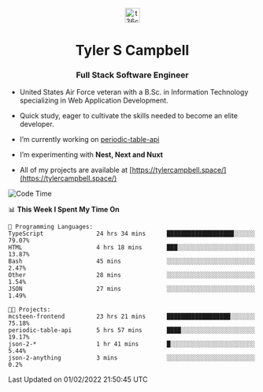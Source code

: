 <p align="center">
<a href="https://www.linkedin.com/in/t36campbell" target="blank"><img align="center" src="https://ik.imagekit.io/t36campbell/Portfolio/linkedin.png.original_m8bbGgPh6.png" alt="t36campbell" height="30" width="30" /></a>
</p>
<h1 align="center">Tyler S Campbell</h1>
<h3 align="center">Full Stack Software Engineer</h3>

* United States Air Force veteran with a B.Sc. in Information Technology specializing in Web Application Development. 

* Quick study, eager to cultivate the skills needed to become an elite developer.

* I’m currently working on [periodic-table-api](https://github.com/t36campbell/periodic-table-api)

* I’m experimenting with **Nest, Next and Nuxt**

* All of my projects are available at [https://tylercampbell.space/](https://tylercampbell.space/)

<!--START_SECTION:waka-->
![Code Time](http://img.shields.io/badge/Code%20Time-1%2C391%20hrs%2022%20mins-blue)

📊 **This Week I Spent My Time On** 

```text
💬 Programming Languages: 
TypeScript               24 hrs 34 mins      ███████████████████░░░░░░   79.07% 
HTML                     4 hrs 18 mins       ███░░░░░░░░░░░░░░░░░░░░░░   13.87% 
Bash                     45 mins             ░░░░░░░░░░░░░░░░░░░░░░░░░   2.47% 
Other                    28 mins             ░░░░░░░░░░░░░░░░░░░░░░░░░   1.54% 
JSON                     27 mins             ░░░░░░░░░░░░░░░░░░░░░░░░░   1.49%

🐱‍💻 Projects: 
mcsteen-frontend         23 hrs 21 mins      ██████████████████░░░░░░░   75.18% 
periodic-table-api       5 hrs 57 mins       ████░░░░░░░░░░░░░░░░░░░░░   19.17% 
json-2-*                 1 hr 41 mins        █░░░░░░░░░░░░░░░░░░░░░░░░   5.44% 
json-2-anything          3 mins              ░░░░░░░░░░░░░░░░░░░░░░░░░   0.2%

```


 Last Updated on 01/02/2022 21:50:45 UTC
<!--END_SECTION:waka-->
